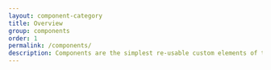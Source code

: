```yaml
---
layout: component-category
title: Overview
group: components
order: 1
permalink: /components/
description: Components are the simplest re-usable custom elements of the design system.
---
```


